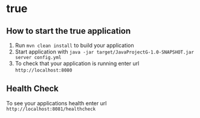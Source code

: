 # true

How to start the true application
---

1. Run `mvn clean install` to build your application
1. Start application with `java -jar target/JavaProjectG-1.0-SNAPSHOT.jar server config.yml`
1. To check that your application is running enter url `http://localhost:8080`

Health Check
---

To see your applications health enter url `http://localhost:8081/healthcheck`

